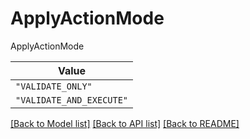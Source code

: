 # ApplyActionMode

ApplyActionMode

| **Value** |
| --------- |
| `"VALIDATE_ONLY"` |
| `"VALIDATE_AND_EXECUTE"` |


[[Back to Model list]](../../../../README.md#models-v2-link) [[Back to API list]](../../../../README.md#apis-v2-link) [[Back to README]](../../../../README.md)

